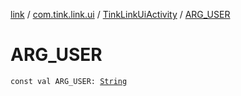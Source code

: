 [link](../../index.md) / [com.tink.link.ui](../index.md) / [TinkLinkUiActivity](index.md) / [ARG_USER](./-a-r-g_-u-s-e-r.md)

# ARG_USER

`const val ARG_USER: `[`String`](https://kotlinlang.org/api/latest/jvm/stdlib/kotlin/-string/index.html)